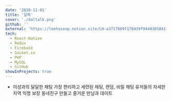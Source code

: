 ```yaml
---
date: '2020-11-01'
title: '달톡'
cover: './daltalk.png'
github: ''
external: 'https://leehoseop.notion.site/LH-a3717809f178439f9449385041f29945'
tech:
  - React-Native
  - Redux
  - Firebase
  - Socket.io
  - PHP
  - MySQL
  - GitHub
showInProjects: true
---
```


- 이성과의 달달한 채팅 가장 편리하고 세련된 채팅, 랜덤, 비밀 채팅 유저들의 자세한 지역 익명 보장 동네친구 만들고 즐거운 만남과 데이트
